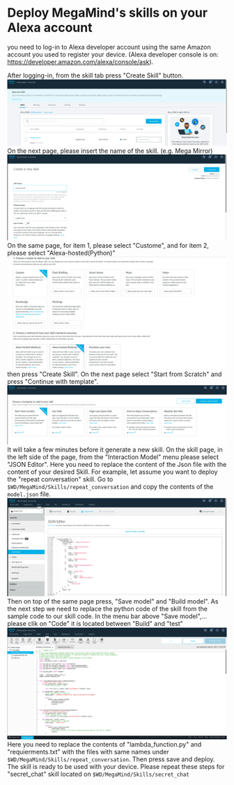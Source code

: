 # Deploy MegaMind's skills on your Alexa account

you need to log-in to Alexa developer account using the same Amazon account you used to register your device. (Alexa developer console is on: https://developer.amazon.com/alexa/console/ask).

After logging-in, from the skill tab press "Create Skill" button. 
![Pic0](./Pics/Skill0.png)
On the next page, please insert the name of the skill. (e.g. Mega Mirror)
![Pic1](./Pics/Skill1.png)
On the same page, for item 1, please select "Custome", and for item 2, please select "Alexa-hosted(Python)"
![Pic2](./Pics/Skill2.png)  
then press "Create Skill".
On the next page select "Start from Scratch" and press "Continue with template".
![Pic3](./Pics/Skill3.png) 
It will take a few minutes before it generate a new skill.
On the skill page, in the left side of the page, from the "Interaction Model" menu please select "JSON Editor". Here you need to replace the content of the Json file with the content of your desired Skill. 
For example, let assume you want to deploy the "repeat conversation" skill. Go to ``$WD/MegaMind/Skills/repeat_conversation`` and copy the contents of the ``model.json`` file.
![Pic4](./Pics/Skill4.png) 
Then on top of the same page press, "Save model" and "Build model".
As the next step we need to replace the python code of the skill from the sample code to our skill code. 
In the menu bar above "Save model",... please clik on "Code" it is located between "Build" and "test"
![Pic5](./Pics/Skill5.png)
Here you need to replace the contents of "lambda_function.py" and "requierments.txt" with the files with same names under ``$WD/MegaMind/Skills/repeat_conversation``. Then press save and deploy. 
The skill is ready to be used with your device.
Please repeat these steps for "secret_chat" skill located on ``$WD/MegaMind/Skills/secret_chat``

